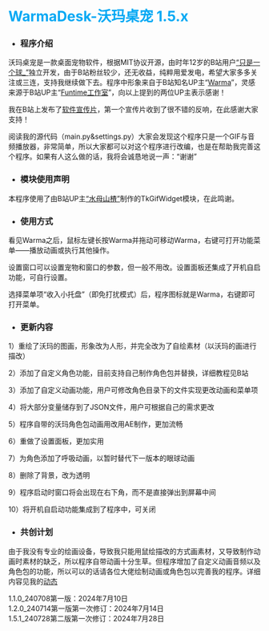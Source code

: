 # **<font class="text-color-7" color="#03a9f4">WarmaDesk-沃玛桌宠 1.5.x</font>**
* ### 程序介绍
沃玛桌宠是一款桌面宠物软件，根据MIT协议开源，由时年12岁的B站用户[“只是一个球_”](https://space.bilibili.com/1858500718)独立开发，由于B站粉丝较少，还无收益，纯粹用爱发电，希望大家多多关注或三连，支持我继续做下去。程序中形象来自于B站知名UP主“[Warma](https://space.bilibili.com/53456)”，灵感来源于B站UP主“[Funtime工作室](https://space.bilibili.com/629852514)”，向以上提到的两位UP主表示感谢！  

我在B站上发布了[软件宣传片](https://space.bilibili.com/1858500718)，第一个宣传片收到了很不错的反响，在此感谢大家支持！

阅读我的源代码（main.py&settings.py）大家会发现这个程序只是一个GIF与音频播放器，非常简单，所以大家都可以对这个程序进行改编，也是在帮助我完善这个程序。如果有人这么做的话，我将会诚恳地说一声：“谢谢”

* ### 模块使用声明
本程序使用了由B站UP主[“水母山楂”](https://space.bilibili.com/375499948)制作的TkGifWidget模块，在此鸣谢。

* ### 使用方式
看见Warma之后，鼠标左键长按Warma并拖动可移动Warma，右键可打开功能菜单——播放动画或执行其他操作。

设置窗口可以设置宠物和窗口的参数，但一般不用改。设置面板还集成了开机自启功能，可自行设置。  

选择菜单项“收入小托盘”（即免打扰模式）后，程序图标就是Warma，右键即可打开菜单。  

* ### 更新内容
1）重绘了沃玛的图画，形象改为人形，并完全改为了自绘素材（以沃玛的画进行描改）

2）添加了自定义角色功能，目前支持自己制作角色包并替换，详细教程见B站

3）添加了自定义动画功能，用户可修改角色目录下的文件实现更改动画和菜单项

4）将大部分变量储存到了JSON文件，用户可根据自己的需求更改

5）程序自带的沃玛角色包动画用改用AE制作，更加流畅

6）重做了设置面板，更加实用

7）为角色添加了呼吸动画，以暂时替代下一版本的眼球动画

8）删除了背景，改为透明  

9）程序启动时窗口将会出现在右下角，而不是直接弹出到屏幕中间  

10）将开机自启动功能集成到了程序中，可关闭

* ### 共创计划
由于我没有专业的绘画设备，导致我只能用鼠绘描改的方式画素材，又导致制作动画时素材的缺乏，所以程序自带动画十分生草。但程序增加了自定义动画音频以及角色包的功能，所以可以的话请各位大佬绘制动画或角色包以完善我的程序。详细内容见我的[动态](https://space.bilibili.com/1858500718)


1.1.0_240708第一版：2024年7月10日  
1.2.0_240714第一版第一次修订：2024年7月14日  
1.5.1_240728第二版第一次修订：2024年7月28日


